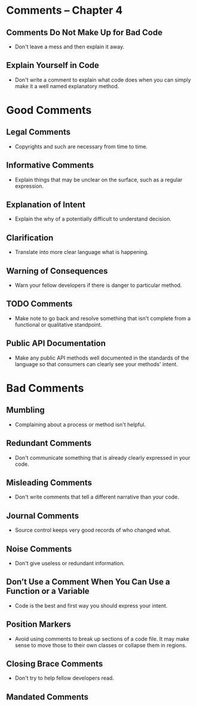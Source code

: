 # Comments – Chapter 4

## Comments Do Not Make Up for Bad Code

* Don't leave a mess and then explain it away.

## Explain Yourself in Code

* Don't write a comment to explain what code does when you can simply make it a well named explanatory method.

# Good Comments

## Legal Comments

* Copyrights and such are necessary from time to time.

## Informative Comments

* Explain things that may be unclear on the surface, such as a regular expression.

## Explanation of Intent

* Explain the why of a potentially difficult to understand decision.

## Clarification

* Translate into more clear language what is happening.

## Warning of Consequences

* Warn your fellow developers if there is danger to particular method.

## TODO Comments

* Make note to go back and resolve something that isn't complete from a functional or qualitative standpoint.

## Public API Documentation

* Make any public API methods well documented in the standards of the language so that consumers can clearly see your methods' intent.

# Bad Comments

## Mumbling

* Complaining about a process or method isn't helpful.

## Redundant Comments

* Don't communicate something that is already clearly expressed in your code.

## Misleading Comments

* Don't write comments that tell a different narrative than your code.

## Journal Comments

* Source control keeps very good records of who changed what.

## Noise Comments

* Don't give useless or redundant information.

## Don’t Use a Comment When You Can Use a Function or a Variable

* Code is the best and first way you should express your intent.

## Position Markers

* Avoid using comments to break up sections of a code file. It may make sense to move those to their own classes or collapse them in regions.

## Closing Brace Comments

* Don't try to help fellow developers read.



## Mandated Comments
